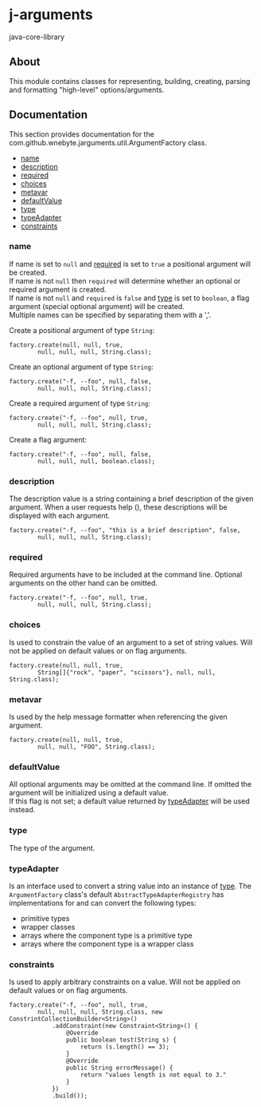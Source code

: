 # j-arguments

java-core-library
            
## About

This module contains classes for representing, building, creating, parsing and formatting 
"high-level" options/arguments.<br>
            
## Documentation

This section provides documentation for 
the com.github.wnebyte.jarguments.util.ArgumentFactory class.

- [name](#name)
- [description](#description)
- [required](#required)
- [choices](#choices)
- [metavar](#metavar)
- [defaultValue](#defaultvalue)
- [type](#type)
- [typeAdapter](#typeadapter)
- [constraints](#constraints)

### name

If name is set to <code>null</code> and [required](#required) is set to <code>true</code> a positional argument will be created.<br>
If name is not <code>null</code> then <code>required</code> will determine whether an optional or 
required argument is created.<br>
If name is not <code>null</code> and <code>required</code> is <code>false</code> and [type](#type) is set to 
<code>boolean</code>, a flag argument (special optional argument) will be created.<br>
Multiple names can be specified by separating them with a ','.<br>
            
Create a positional argument of type <code>String</code>: 

    factory.create(null, null, true,
            null, null, null, String.class);
            
Create an optional argument of type <code>String</code>: 

    factory.create("-f, --foo", null, false,
            null, null, null, String.class);
            
Create a required argument of type <code>String</code>: 

    factory.create("-f, --foo", null, true,
            null, null, null, String.class);

Create a flag argument:

    factory.create("-f, --foo", null, false,
            null, null, null, boolean.class);

### description

The description value is a string containing a brief description of the given argument. When 
a user requests help (), these descriptions will be displayed with each argument.

    factory.create("-f, --foo", "this is a brief description", false,
            null, null, null, String.class);

### required

Required arguments have to be included at the command line. Optional arguments on the other hand 
can be omitted.

    factory.create("-f, --foo", null, true,
            null, null, null, String.class);

### choices

Is used to constrain the value of an argument to a set of string values. Will not be applied on 
default values or on flag arguments.

    factory.create(null, null, true,
            String[]{"rock", "paper", "scissors"}, null, null, String.class);

### metavar

Is used by the help message formatter when referencing the given argument.

    factory.create(null, null, true,
            null, null, "FOO", String.class);

### defaultValue

All optional arguments may be omitted at the command line. 
If omitted the argument will be initialized using a default value.<br>
If this flag is not set; 
a default value returned by [typeAdapter](#typeadapter) will be used instead.

### type

The type of the argument.

### typeAdapter

Is an interface used to convert a string value into an instance of [type](#type).
The <code>ArgumentFactory</code> class's default <code>AbstractTypeAdapterRegistry</code> has 
implementations for and can convert the following types: <br>

<ul>
    <li>primitive types</li>
    <li>wrapper classes</li>
    <li>arrays where the component type is a primitive type</li>
    <li>arrays where the component type is a wrapper class</li>
</ul>

### constraints

Is used to apply arbitrary constraints on a value. Will not be applied on default values 
or on flag arguments.

    factory.create("-f, --foo", null, true,
            null, null, null, String.class, new ConstrintCollectionBuilder<String>()
                .addConstraint(new Constraint<String>() {
                    @Override
                    public boolean test(String s) {
                        return (s.length() == 3);
                    }
                    @Override
                    public String errorMessage() {
                        return "values length is not equal to 3."
                    }
                })
                .build());
                